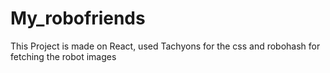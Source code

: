 # My_robofriends
This Project is made on React, used Tachyons for the css and robohash for fetching the robot images
